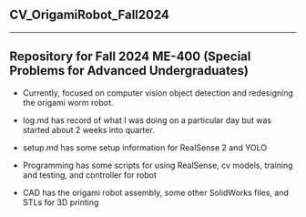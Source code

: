 CV_OrigamiRobot_Fall2024
---
---

Repository for Fall 2024 ME-400 (Special Problems for Advanced Undergraduates)
---

- Currently, focused on computer vision object detection and redesigning the origami worm robot.

- log.md has record of what I was doing on a particular day but was started about 2 weeks into quarter.

- setup.md has some setup information for RealSense 2 and YOLO

- Programming has some scripts for using RealSense, cv models, training and testing, and controller for robot

- CAD has the origami robot assembly, some other SolidWorks files, and STLs for 3D printing
